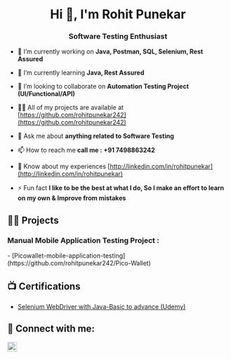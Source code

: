 
<h1 align="center">Hi 👋, I'm Rohit Punekar</h1>
<h3 align="center">Software Testing Enthusiast</h3>

<p align="left">  </p>

- 🔭 I’m currently working on **Java, Postman, SQL, Selenium, Rest Assured**

- 🌱 I’m currently learning **Java, Rest Assured**

- 👯 I’m looking to collaborate on **Automation Testing Project (UI/Functional/API)**

- 👨‍💻 All of my projects are available at [https://github.com/rohitpunekar242](https://github.com/rohitpunekar242)

- 💬 Ask me about **anything related to Software Testing**

- 📫 How to reach me **call me : +91 7498863242**

- 📄 Know about my experiences [http://linkedin.com/in/rohitpunekar](http://linkedin.com/in/rohitpunekar)

- ⚡ Fun fact **I like to be the best at what I do, So I make an effort to learn on my own & Improve from mistakes**

<p align="left">

<h2>👨‍💻 Projects </h2>

   <h3> Manual Mobile Application Testing Project : </h3>
  - [Picowallet-mobile-application-testing](https://github.com/rohitpunekar242/Pico-Wallet)

<h2>📺 Certifications </h2>

- [Selenium WebDriver with Java-Basic to advance (Udemy)](https://www.udemy.com/certificate/UC-28745a6f-cab6-489d-8484-ef76f2112631/)

<h2> 🤳 Connect with me:</h2>

[<img align="left" alt="JoshMadakor | LinkedIn" width="22px" src="https://cdn.jsdelivr.net/npm/simple-icons@v3/icons/linkedin.svg" />][linkedin]

[linkedin]: https://linkedin.com/in/rohitpunekar



